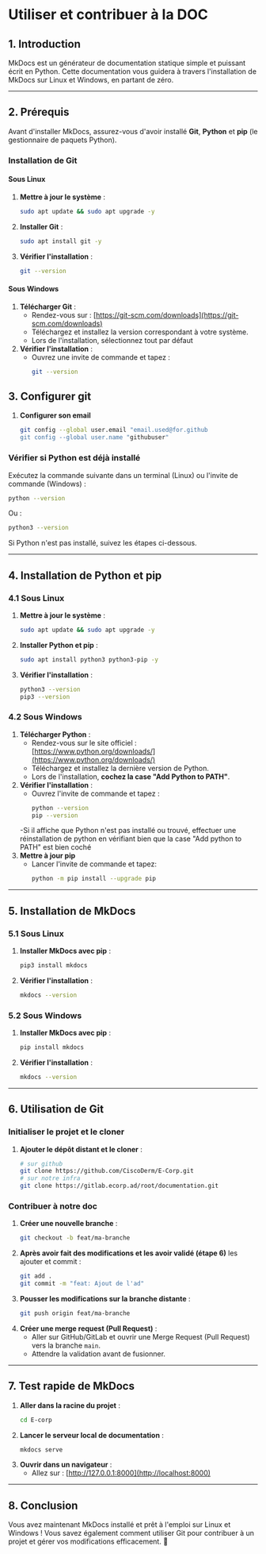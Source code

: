 # Utiliser et contribuer à la DOC

## 1. Introduction
MkDocs est un générateur de documentation statique simple et puissant écrit en Python. Cette documentation vous guidera à travers l'installation de MkDocs sur Linux et Windows, en partant de zéro.

---

## 2. Prérequis
Avant d'installer MkDocs, assurez-vous d'avoir installé **Git**, **Python** et **pip** (le gestionnaire de paquets Python).

### Installation de Git

#### Sous Linux
1. **Mettre à jour le système** :
   ```sh
   sudo apt update && sudo apt upgrade -y
   ```
2. **Installer Git** :
   ```sh
   sudo apt install git -y
   ```
3. **Vérifier l'installation** :
   ```sh
   git --version
   ```

#### Sous Windows
1. **Télécharger Git** :
   - Rendez-vous sur : [https://git-scm.com/downloads](https://git-scm.com/downloads)
   - Téléchargez et installez la version correspondant à votre système.
   - Lors de l'installation, sélectionnez tout par défaut
2. **Vérifier l'installation** :
   - Ouvrez une invite de commande et tapez :
     ```sh
     git --version
     ```


## 3. Configurer git
1. **Configurer son email**
     ```sh
     git config --global user.email "email.used@for.github
     git config --global user.name "githubuser"
     ```

### Vérifier si Python est déjà installé
Exécutez la commande suivante dans un terminal (Linux) ou l'invite de commande (Windows) :
```sh
python --version
```
Ou :
```sh
python3 --version
```
Si Python n'est pas installé, suivez les étapes ci-dessous.

---

## 4. Installation de Python et pip

### 4.1 Sous Linux
1. **Mettre à jour le système** :
   ```sh
   sudo apt update && sudo apt upgrade -y
   ```
2. **Installer Python et pip** :
   ```sh
   sudo apt install python3 python3-pip -y
   ```
3. **Vérifier l'installation** :
   ```sh
   python3 --version
   pip3 --version
   ```

### 4.2 Sous Windows
1. **Télécharger Python** :
   - Rendez-vous sur le site officiel : [https://www.python.org/downloads/](https://www.python.org/downloads/)
   - Téléchargez et installez la dernière version de Python.
   - Lors de l'installation, **cochez la case "Add Python to PATH"**.
2. **Vérifier l'installation** :
   - Ouvrez l'invite de commande et tapez :
     ```sh
     python --version
     pip --version
     ```
   -Si il affiche que Python n'est pas installé ou trouvé, effectuer une réinstallation de python en vérifiant bien      que la case "Add python to PATH" est bien coché
3. **Mettre à jour pip**
   - Lancer l'invite de commande et tapez:
     ```sh
     python -m pip install --upgrade pip
     ```

---

## 5. Installation de MkDocs

### 5.1 Sous Linux
1. **Installer MkDocs avec pip** :
   ```sh
   pip3 install mkdocs
   ```
2. **Vérifier l'installation** :
   ```sh
   mkdocs --version
   ```

### 5.2 Sous Windows
1. **Installer MkDocs avec pip** :
   ```sh
   pip install mkdocs
   ```
2. **Vérifier l'installation** :
   ```sh
   mkdocs --version
   ```

---

## 6. Utilisation de Git

### Initialiser le projet et le cloner
1. **Ajouter le dépôt distant et le cloner** :
   ```sh
   # sur github
   git clone https://github.com/CiscoDerm/E-Corp.git
   # sur notre infra
   git clone https://gitlab.ecorp.ad/root/documentation.git
   ```

### Contribuer à notre doc
1. **Créer une nouvelle branche** :
   ```sh
   git checkout -b feat/ma-branche
   ```
2. **Après avoir fait des modifications et les avoir validé (étape 6)**  les ajouter et commit :
   ```sh
   git add .
   git commit -m "feat: Ajout de l'ad"
   ```
3. **Pousser les modifications sur la branche distante** :
   ```sh
   git push origin feat/ma-branche
   ```
4. **Créer une merge request (Pull Request)** :
   - Aller sur GitHub/GitLab et ouvrir une Merge Request (Pull Request) vers la branche `main`.
   - Attendre la validation avant de fusionner.

---

## 7. Test rapide de MkDocs
1. **Aller dans la racine du projet** :
   ```sh
   cd E-corp
   ```
2. **Lancer le serveur local de documentation** :
   ```sh
   mkdocs serve
   ```
4. **Ouvrir dans un navigateur** :
   - Allez sur : [http://127.0.0.1:8000](http://localhost:8000)

---

## 8. Conclusion
Vous avez maintenant MkDocs installé et prêt à l'emploi sur Linux et Windows ! Vous savez également comment utiliser Git pour contribuer à un projet et gérer vos modifications efficacement. 🚀

